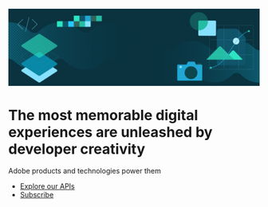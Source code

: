 
[//]: # (Copied from https://github.com/adobe/aio-theme?tab=readme-ov-file#hero-block)

<Superhero slots="image, heading, text, buttons" variant="centered" background="rgb(51, 51, 51)" />

![IO banner](../../../assets/hero.png)

# The most memorable digital experiences are unleashed by developer creativity

Adobe products and technologies power them

* [Explore our APIs](https://adobe.io)
* [Subscribe](https://adobe.io)